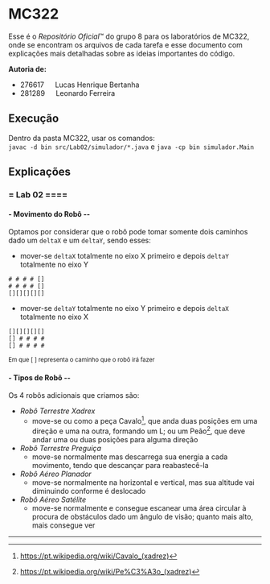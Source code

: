 # **MC322**

Esse é o *Repositório Oficial*™ do grupo 8 para os laboratórios de MC322, onde se encontram os arquivos de cada tarefa e esse documento com explicações mais detalhadas sobre as ideias importantes do código.<br/>

**Autoria de:**
- 276617 &emsp; Lucas Henrique Bertanha     
- 281289 &emsp; Leonardo Ferreira

## **Execução**
Dentro da pasta MC322, usar os comandos:<br/>
`javac -d bin src/Lab02/simulador/*.java` e `java -cp bin simulador.Main`

## **Explicações**
### **= Lab 02 ====**
#### **- Movimento do Robô --**<br/>
Optamos por considerar que o robô pode tomar somente dois caminhos dado um `deltaX` e um `deltaY`, sendo esses:
- mover-se `deltaX` totalmente no eixo X primeiro e depois `deltaY` totalmente no eixo Y
```
# # # # []
# # # # []
[][][][][]
```
- mover-se `deltaY` totalmente no eixo Y primeiro e depois `deltaX` totalmente no eixo X
```
[][][][][]
[] # # # #
[] # # # #
```
<sup>Em que [ ] representa o caminho que o robô irá fazer</sup>

#### **- Tipos de Robô --**<br/>
Os 4 robôs adicionais que criamos são:
- *Robô Terrestre Xadrex*
    - move-se ou como a peça Cavalo[^1], que anda duas posições em uma direção e uma na outra, formando um L; ou um Peão[^2], que deve andar uma ou duas posições para alguma direção
- *Robô Terrestre Preguiça*
    - move-se normalmente mas descarrega sua energia a cada movimento, tendo que descançar para reabastecê-la
- *Robô Aéreo Planador*
    - move-se normalmente na horizontal e vertical, mas sua altitude vai diminuindo conforme é deslocado
- *Robô Aéreo Satélite*
    - move-se normalmente e consegue escanear uma área circular à procura de obstáculos dado um ângulo de visão; quanto mais alto, mais consegue ver
___
[^1]: <https://pt.wikipedia.org/wiki/Cavalo_(xadrez)>
[^2]: <https://pt.wikipedia.org/wiki/Pe%C3%A3o_(xadrez)>